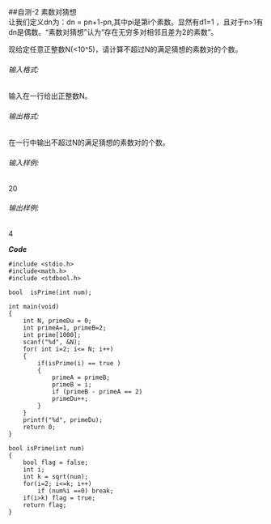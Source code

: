﻿##自测-2 素数对猜想   
让我们定义dn为：dn = pn+1-pn,​​其中pi是第i个素数。显然有d1=1
，且对于n>1有d​n是偶数。“素数对猜想”认为“存在无穷多对相邻且差为2的素数”。

现给定任意正整数N(<10^5​​ )，请计算不超过N的满足猜想的素数对的个数。

###### 输入格式:

输入在一行给出正整数N。

###### 输出格式:

在一行中输出不超过N的满足猜想的素数对的个数。

###### 输入样例:

  20
###### 输出样例:

4

***Code***
```
#include <stdio.h> 
#include<math.h> 
#include <stdbool.h>  

bool  isPrime(int num);

int main(void)  
{  
    int N, primeDu = 0; 
	int primeA=1, primeB=2; 
   	int prime[1000];
	scanf("%d", &N);  
	for( int i=2; i<= N; i++)
	{
		if(isPrime(i) == true )
		{
			primeA = primeB;
			primeB = i;
			if (primeB - primeA == 2)
			primeDu++;
		}
	}
	printf("%d", primeDu);
    return 0;  
}  

bool isPrime(int num)
{	
	bool flag = false;
	int i;
	int k = sqrt(num);
	for(i=2; i<=k; i++)
		if (num%i ==0) break;	
	if(i>k)	flag = true;
	return flag;
}
```